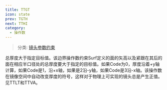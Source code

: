 ```yaml
---
title: TTGT
icon: state
prev: TGTH
next: TTHI
category:
  - 操作数
---
```


> 分类: [镜头参数约束](/hb/operands/130/871/  "Zemax 操作数 镜头参数约束")

总厚度大于指定目标值。该边界操作数约束Surf定义的面的矢高以及紧跟在其后的面在相应半口径处的总厚度要大于指定的目标值。如果Code为0，厚度沿着+y轴计算，如果Code是1，沿+x轴，如果是2沿-y轴，如果Code是3沿-x轴。该操作数在镜像空间中自动改变厚度的符号，这样对于物理上可实现的镜头总是产生正值。见TTLT和TTVA。